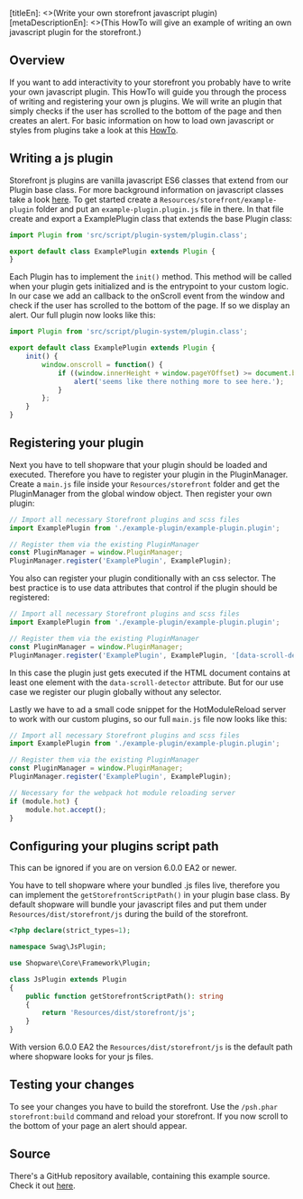 [titleEn]: <>(Write your own storefront javascript plugin)
[metaDescriptionEn]: <>(This HowTo will give an example of writing an own javascript plugin for the storefront.)

## Overview

If you want to add interactivity to your storefront you probably have to write your own javascript plugin.
This HowTo will guide you through the process of writing and registering your own js plugins.
We will write an plugin that simply checks if the user has scrolled to the bottom of the page and then creates an alert.
For basic information on how to load own javascript or styles from plugins take a look at this [HowTo](./330-storefront-assets.md).

## Writing a js plugin

Storefront js plugins are vanilla javascript ES6 classes that extend from our Plugin base class.
For more background information on javascript classes take a look [here](https://developer.mozilla.org/en-US/docs/Web/JavaScript/Reference/Classes).
To get started create a `Resources/storefront/example-plugin` folder and put an `example-plugin.plugin.js` file in there.
In that file create and export a ExamplePlugin class that extends the base Plugin class:

```js
import Plugin from 'src/script/plugin-system/plugin.class';

export default class ExamplePlugin extends Plugin {
}
```

Each Plugin has to implement the `init()` method. This method will be called when your plugin gets initialized and is the entrypoint to your custom logic.
In our case we add an callback to the onScroll event from the window and check if the user has scrolled to the bottom of the page. If so we display an alert.
Our full plugin now looks like this:

```js
import Plugin from 'src/script/plugin-system/plugin.class';

export default class ExamplePlugin extends Plugin {
    init() {
        window.onscroll = function() {
            if ((window.innerHeight + window.pageYOffset) >= document.body.offsetHeight) {
                alert('seems like there nothing more to see here.');
            }
        };
    }
}
```

## Registering your plugin

Next you have to tell shopware that your plugin should be loaded and executed. Therefore you have to register your plugin in the PluginManager.
Create a `main.js` file inside your `Resources/storefront` folder and get the PluginManager from the global window object. 
Then register your own plugin:

```js
// Import all necessary Storefront plugins and scss files
import ExamplePlugin from './example-plugin/example-plugin.plugin';

// Register them via the existing PluginManager
const PluginManager = window.PluginManager;
PluginManager.register('ExamplePlugin', ExamplePlugin);
```

You also can register your plugin conditionally with an css selector. The best practice is to use data attributes that control if the plugin should be registered:

 ```js
 // Import all necessary Storefront plugins and scss files
 import ExamplePlugin from './example-plugin/example-plugin.plugin';
 
 // Register them via the existing PluginManager
 const PluginManager = window.PluginManager;
 PluginManager.register('ExamplePlugin', ExamplePlugin, '[data-scroll-detector]');
 ```

In this case the plugin just gets executed if the HTML document contains at least one element with the `data-scroll-detector` attribute.
But for our use case we register our plugin globally without any selector.

Lastly we have to ad a small code snippet for the HotModuleReload server to work with our custom plugins, so our full `main.js` file now looks like this:

```js
// Import all necessary Storefront plugins and scss files
import ExamplePlugin from './example-plugin/example-plugin.plugin';

// Register them via the existing PluginManager
const PluginManager = window.PluginManager;
PluginManager.register('ExamplePlugin', ExamplePlugin);

// Necessary for the webpack hot module reloading server
if (module.hot) {
    module.hot.accept();
}
```

## Configuring your plugins script path

This can be ignored if you are on version 6.0.0 EA2 or newer. 

You have to tell shopware where your bundled .js files live, therefore you can implement the `getStorefrontScriptPath()` in your plugin base class.
By default shopware will bundle your javascript files and put them under `Resources/dist/storefront/js` during the build of the storefront.

```php
<?php declare(strict_types=1);

namespace Swag\JsPlugin;

use Shopware\Core\Framework\Plugin;

class JsPlugin extends Plugin
{
    public function getStorefrontScriptPath(): string
    {
        return 'Resources/dist/storefront/js';
    }
}
```

With version 6.0.0 EA2 the `Resources/dist/storefront/js` is the default path where shopware looks for your js files.

## Testing your changes

To see your changes you have to build the storefront. Use the `/psh.phar storefront:build` command and reload your storefront.
If you now scroll to the bottom of your page an alert should appear.

## Source

There's a GitHub repository available, containing this example source.
Check it out [here](https://github.com/shopware/swag-docs-js-plugin).



